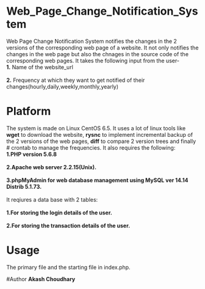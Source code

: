 
# Web_Page_Change_Notification_System
Web Page Change Notification System notifies the changes in the 2 versions of the corresponding web page of a website. It not only notifies the changes in the web page but also the chnages in the source code of the corresponding web pages. It takes the following input from the user- <br>
<b>1.</b> Name of the website_url </br><br>
<b>2.</b> Frequency at which they want to get notified of their changes(hourly,daily,weekly,monthly,yearly)</br>

# Platform
The system is made on Linux CentOS 6.5. It uses a lot of linux tools like <b>wget</b> to download the website, <b>rysnc</b> to implement incremental backup of the 2 versions of the web pages, <b>diff</b> to compare 2 version trees and finally # crontab to manage the frequencies. It also requires the following: <br>
<b>1.PHP version 5.6.8 </b></br><br>
<b>2.Apache web server 2.2.15(Unix). </b></br><br>
<b>3.phpMyAdmin for web database management using MySQL ver 14.14 Distrib 5.1.73. </b></br>
       <br>It reqiures a data base with 2 tables: </br><br>
<b>1.For storing the login details of the user. </b><br></br>
<b>2.For storing the transaction details of the user.</b></br>

# Usage
The primary file and the starting file in index.php.

#Author
<b>Akash Choudhary</b>
